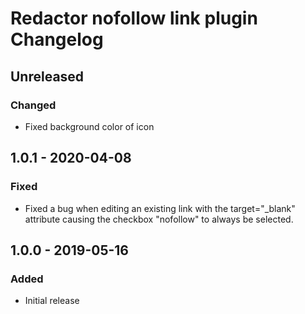 # Redactor nofollow link plugin Changelog

## Unreleased
### Changed
- Fixed background color of icon

## 1.0.1 - 2020-04-08
### Fixed
- Fixed a bug when editing an existing link with the target="_blank" attribute causing the checkbox "nofollow" to always be selected.

## 1.0.0 - 2019-05-16
### Added
- Initial release
